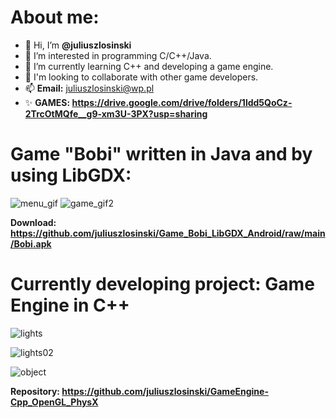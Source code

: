 # About me:
- 👋 Hi, I’m **@juliuszlosinski**
- 👀 I’m interested in programming C/C++/Java.
- 🌱 I’m currently learning C++ and developing a game engine.
- 💞️ I'm looking to collaborate with other game developers.
- 📫 **Email:** juliuszlosinski@wp.pl
- ✨ **GAMES: https://drive.google.com/drive/folders/1ldd5QoCz-2TrcOtMQfe__g9-xm3U-3PX?usp=sharing**

<!---
juliuszlosinski/juliuszlosinski is a ✨ special ✨ repository because its `README.md` (this file) appears on your GitHub profile.
You can click the Preview link to take a look at your changes.
--->
  
# Game "Bobi" written in Java and by using LibGDX:

![menu_gif](https://user-images.githubusercontent.com/72278818/128898694-fe20b988-dfea-4660-993e-04f006e516de.gif)
![game_gif2](https://user-images.githubusercontent.com/72278818/117565341-ebb25e00-b0b0-11eb-9f03-3ed747659e41.gif)

**Download: https://github.com/juliuszlosinski/Game_Bobi_LibGDX_Android/raw/main/Bobi.apk**

# Currently developing project: Game Engine in C++

![lights](https://user-images.githubusercontent.com/72278818/133623431-84b694a0-b757-48f2-a236-8b33df1ab022.gif)

![lights02](https://user-images.githubusercontent.com/72278818/133623002-b2526d85-fd64-486c-ba51-26289bbaf970.gif)

![object](https://user-images.githubusercontent.com/72278818/133926439-1d0df19f-92a7-4ab2-a919-e34a11bf549f.gif)

**Repository: https://github.com/juliuszlosinski/GameEngine-Cpp_OpenGL_PhysX**
